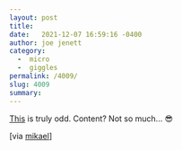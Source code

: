 ```yaml
---
layout: post
title:  
date:   2021-12-07 16:59:16 -0400
author: joe jenett
category:
  -  micro
  -  giggles
permalink: /4009/
slug: 4009
summary:
---
```

<p><a href="https://linktr.ee/dragan.espenschied">This</a> is truly odd. Content? Not so much... 😎</p>
<p>[via <a title="mikael" href="https://merveilles.town/@mikael">mikael</a>]</p>

<a href="https://brid.gy/publish/twitter"></a>
<data class="p-bridgy-omit-link" value="true"></data>